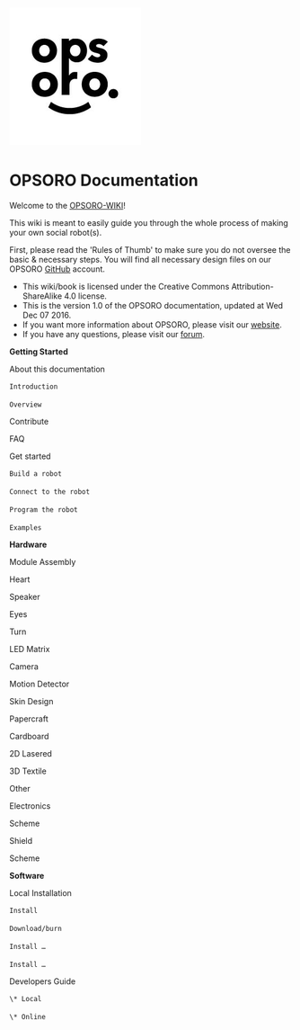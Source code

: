 # ![](/images/OfficalLogoOPSORO.jpg)

# OPSORO Documentation

Welcome to the [OPSORO-WIKI](https://wiki.opsoro.be)!

This wiki is meant to easily guide you through the whole process of making your own social robot\(s\).

First, please read the 'Rules of Thumb' to make sure you do not oversee the basic & necessary steps. You will find all necessary design files on our OPSORO [GitHub](https://github.com/OPSORO/ "OPSORO GitHub") account.

* This wiki/book is licensed under the Creative Commons Attribution-ShareAlike 4.0 license.
* This is the version 1.0 of the OPSORO documentation, updated at Wed Dec 07 2016.
* If you want more information about OPSORO, please visit our [website](https://www.opsoro.be/ "website").
* If you have any questions, please visit our [forum](https://forum.opsoro.be "forum").



**Getting Started**

About this documentation

    Introduction

    Overview

   Contribute

   FAQ



Get started

    Build a robot

    Connect to the robot

    Program the robot

    Examples  


**Hardware**

Module Assembly

   Heart

   Speaker

   Eyes

   Turn

   LED Matrix

   Camera

   Motion Detector

Skin Design

   Papercraft

   Cardboard

   2D Lasered

   3D Textile

   Other

Electronics

   Scheme

Shield

   Scheme



**Software**

Local Installation

    Install

    Download/burn

    Install …

    Install …

Developers Guide

    \* Local

    \* Online  


